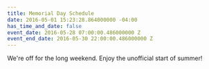 ```yaml
---
title: Memorial Day Schedule
date: 2016-05-01 15:23:28.864000000 -04:00
has_time_and_date: false
event_date: 2016-05-28 07:00:00.486000000 Z
event_end_date: 2016-05-30 22:00:00.486000000 Z
---
```


We're off for the long weekend. Enjoy the unofficial start of summer!